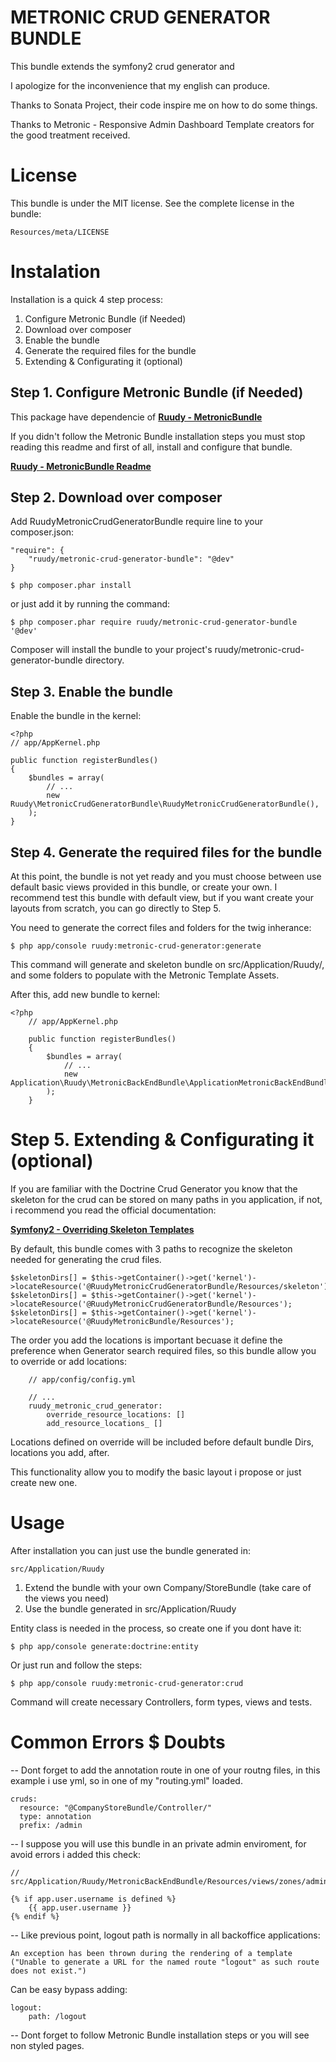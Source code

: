 # METRONIC CRUD GENERATOR BUNDLE

This bundle extends the symfony2 crud generator and 

I apologize for the inconvenience that my english can produce.

Thanks to Sonata Project, their code inspire me on how to do some things.

Thanks to Metronic - Responsive Admin Dashboard Template creators for the good treatment received.

License
=======

This bundle is under the MIT license. See the complete license in the bundle:

    Resources/meta/LICENSE

Instalation
===========

Installation is a quick 4 step process:

1. Configure Metronic Bundle (if Needed)
2. Download over composer
3. Enable the bundle
4. Generate the required files for the bundle
5. Extending & Configurating it (optional)

Step 1. Configure Metronic Bundle (if Needed)
---------------------------------------------

This package have dependencie of [**Ruudy - MetronicBundle**][1]

If you didn't follow the Metronic Bundle installation steps you must stop reading this readme and first of all, install and configure that bundle.
 
[**Ruudy - MetronicBundle Readme**][2]

Step 2. Download over composer
------------------------------

Add RuudyMetronicCrudGeneratorBundle require line to your composer.json:

    "require": {
        "ruudy/metronic-crud-generator-bundle": "@dev"
    }

    $ php composer.phar install

or just add it by running the command:

    $ php composer.phar require ruudy/metronic-crud-generator-bundle '@dev'

Composer will install the bundle to your project's ruudy/metronic-crud-generator-bundle directory.

Step 3. Enable the bundle
-------------------------

Enable the bundle in the kernel:

    <?php
    // app/AppKernel.php

    public function registerBundles()
    {
        $bundles = array(
            // ...
            new Ruudy\MetronicCrudGeneratorBundle\RuudyMetronicCrudGeneratorBundle(),
        );
    }

Step 4. Generate the required files for the bundle
--------------------------------------------------

At this point, the bundle is not yet ready and you must choose between use default basic views provided in this bundle, or create your own. I recommend test this bundle with default view, but if you want create your layouts from scratch, you can go directly to Step 5.

You need to generate the correct files and folders for the twig inherance:

    $ php app/console ruudy:metronic-crud-generator:generate

This command will generate and skeleton bundle on src/Application/Ruudy/, and some folders to populate with the Metronic Template Assets.

After this, add new bundle to kernel:

    <?php
        // app/AppKernel.php

        public function registerBundles()
        {
            $bundles = array(
                // ...
                new Application\Ruudy\MetronicBackEndBundle\ApplicationMetronicBackEndBundle(),
            );
        }

Step 5. Extending & Configurating it (optional)
===============================================

If you are familiar with the Doctrine Crud Generator you know that the skeleton for the crud can be stored on many paths in you application, if not, i recommend you read the official documentation:

[**Symfony2 - Overriding Skeleton Templates**][3]

By default, this bundle comes with 3 paths to recognize the skeleton needed for generating the crud files.

    $skeletonDirs[] = $this->getContainer()->get('kernel')->locateResource('@RuudyMetronicCrudGeneratorBundle/Resources/skeleton');
    $skeletonDirs[] = $this->getContainer()->get('kernel')->locateResource('@RuudyMetronicCrudGeneratorBundle/Resources');
    $skeletonDirs[] = $this->getContainer()->get('kernel')->locateResource('@RuudyMetronicBundle/Resources');
    
The order you add the locations is important becuase it define the preference when Generator search required files, so this bundle allow you to override or add locations:

        // app/config/config.yml
        
        // ...
        ruudy_metronic_crud_generator:
            override_resource_locations: []
            add_resource_locations_ []
            
Locations defined on override will be included before default bundle Dirs, locations you add, after.

This functionality allow you to modify the basic layout i propose or just create new one.

Usage
=====

After installation you can just use the bundle generated in:

    src/Application/Ruudy

1. Extend the bundle with your own Company/StoreBundle (take care of the views you need)
2. Use the bundle generated in src/Application/Ruudy

Entity class is needed in the process, so create one if you dont have it:

    $ php app/console generate:doctrine:entity
    
Or just run and follow the steps:

    $ php app/console ruudy:metronic-crud-generator:crud
    
Command will create necessary Controllers, form types, views and tests.

Common Errors $ Doubts
======================

-- Dont forget to add the annotation route in one of your routng files, in this example i use yml, so in one of my "routing.yml" loaded.

    cruds:
      resource: "@CompanyStoreBundle/Controller/"
      type: annotation
      prefix: /admin

-- I suppose you will use this bundle in an private admin enviroment, for avoid errors i added this check:

    // src/Application/Ruudy/MetronicBackEndBundle/Resources/views/zones/admin/header.html.twig
    
    {% if app.user.username is defined %}
        {{ app.user.username }}
    {% endif %}
    
-- Like previous point, logout path is normally in all backoffice applications:

    An exception has been thrown during the rendering of a template ("Unable to generate a URL for the named route "logout" as such route does not exist.")
    
   Can be easy bypass adding:
   
    logout:
        path: /logout

-- Dont forget to follow Metronic Bundle installation steps or you will see non styled pages.

[1]: https://github.com/ruudy-es/Metronic-Bundle
[2]: https://github.com/ruudy-es/Metronic-Bundle/blob/master/README.md
[3]: http://symfony.com/doc/current/bundles/SensioGeneratorBundle/index.html#overriding-skeleton-templates
